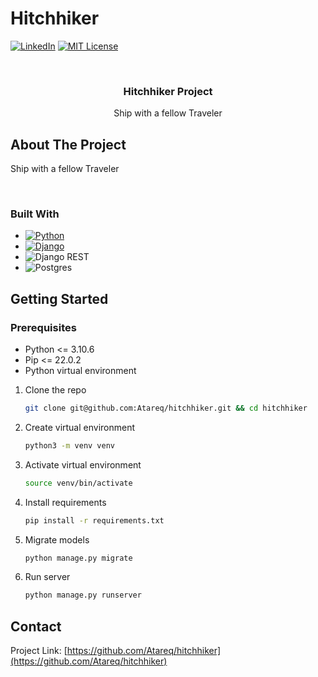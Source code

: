 # Hitchhiker
[![LinkedIn][linkedin-shield]][linkedin-url]
[![MIT License][license-shield]][license-url]

<br />
<div>

<h3 align="center">Hitchhiker  Project</h3>

  <p align="center">
    Ship with a fellow Traveler
    
    
</div>

<!-- ABOUT THE PROJECT -->
## About The Project
 Ship with a fellow Traveler
 
<br>


### Built With

* [![Python][Python]][Python-url]
* [![Django][Django]][Django-url]
* ![Django REST](https://img.shields.io/badge/DJANGO-REST-ff1709?style=for-the-badge&logo=django&logoColor=white&color=ff1709&labelColor=gray)
* ![Postgres](https://img.shields.io/badge/postgres-%23316192.svg?style=for-the-badge&logo=postgresql&logoColor=white)


<!-- GETTING STARTED -->
## Getting Started


### Prerequisites

* Python <= 3.10.6
* Pip <= 22.0.2
* Python virtual environment

1. Clone the repo
   ```sh
   git clone git@github.com:Atareq/hitchhiker.git && cd hitchhiker
   ```
2. Create virtual environment
   ```sh
   python3 -m venv venv
   ```
3. Activate virtual environment
   ```sh
   source venv/bin/activate
   ```
4. Install requirements
   ```sh
   pip install -r requirements.txt
   ```
5. Migrate models
   ```sh
   python manage.py migrate
   ```
6. Run server
   ```sh
   python manage.py runserver 
   ```
   
   <!-- USAGE EXAMPLES -->

<!-- CONTACT -->
## Contact



Project Link: [https://github.com/Atareq/hitchhiker](https://github.com/Atareq/hitchhiker)

<!-- MARKDOWN LINKS & IMAGES -->
<!-- https://www.markdownguide.org/basic-syntax/#reference-style-links -->
[license-shield]: https://img.shields.io/github/license/othneildrew/Best-README-Template.svg?style=for-the-badge
[license-url]: https://github.com/othneildrew/Best-README-Template/blob/master/LICENSE.txt
[linkedin-shield]: https://img.shields.io/badge/-LinkedIn-black.svg?style=for-the-badge&logo=linkedin&colorB=555
[linkedin-url]: https://www.linkedin.com/in/mohammed-fathi-4a08071a7/
[Django]: https://img.shields.io/badge/Django-092E20?style=for-the-badge&logo=django&logoColor=green
[Django-url]: https://docs.djangoproject.com/en/3.2/
[drf-shield]: https://img.shields.io/badge/DRF-Django%20Rest%20Framework-red
[drf-url]: https://www.django-rest-framework.org/
[Python]: https://img.shields.io/badge/Python-FFD43B?style=for-the-badge&logo=python&logoColor=blue
[Python-url]: https://docs.python.org/3/
[postgres]: https://wiki.postgresql.org/images/a/a4/PostgreSQL_logo.3colors.svg
[postgres-url]:https://www.postgresql.org/
